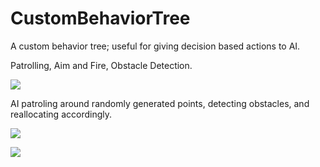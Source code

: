 # CustomBehaviorTree
A custom behavior tree; useful for giving decision based actions to AI.


Patrolling, Aim and Fire, Obstacle Detection. 

![](https://media4.giphy.com/media/i7WjrLBkNO7yemGcGv/giphy.gif)

AI patroling around randomly generated points, detecting obstacles, and reallocating accordingly.

![](https://media0.giphy.com/media/D1rH6MKX4x8UmkI7Zb/giphy.gif)

![](https://media3.giphy.com/media/cNBsvVerhXGCobLVTy/giphy.gif)
